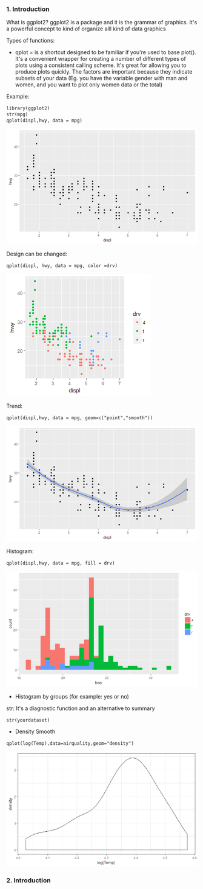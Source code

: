 ### 1. Introduction
What is ggplot2? ggplot2 is a package and it is the grammar of graphics. It's a powerful concept to kind of organize alll kind of data graphics

Types of functions:
- qplot = is a shortcut designed to be familiar if you're used to base plot(). It's a convenient wrapper for creating a number of different types of plots using a consistent calling scheme. It's great for allowing you to produce plots quickly. The factors are important because they indicate subsets of your data (Eg. you have the variable gender with man and women, and you want to plot only women data or the total)

Example:
```[R]
library(ggplot2)
str(mpg)
qplot(displ,hwy, data = mpg)
```
![Alt text](https://github.com/MGoodche/datasciencecoursera/blob/master/ExploratoryDataAnalysis/Plots/plot3.png)

Design can be changed:

```[R]
qplot(displ, hwy, data = mpg, color =drv)
```
![Alt text](https://github.com/MGoodche/datasciencecoursera/blob/master/ExploratoryDataAnalysis/Plots/plot4.png)

Trend: 

```[R]
qplot(displ,hwy, data = mpg, geom=c("point","smooth")) 
```
![Alt text](https://github.com/MGoodche/datasciencecoursera/blob/master/ExploratoryDataAnalysis/Plots/plot5.png)

Histogram:

```[R]
qplot(displ,hwy, data = mpg, fill = drv) 
```

![Alt text](https://github.com/MGoodche/datasciencecoursera/blob/master/ExploratoryDataAnalysis/Plots/plot6.png?raw=true)

- Histogram by groups (for example: yes or no)

str:
It's a diagnostic function and an alternative to summary

```[R]
str(yourdataset) 
```

- Density Smooth

```[R]
qplot(log(Temp),data=airquality,geom="density")
```
![Alt text](https://github.com/MGoodche/datasciencecoursera/blob/master/ExploratoryDataAnalysis/Plots/plot7.png?raw=true)

### 2. Introduction
